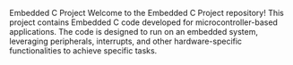 Embedded C Project
Welcome to the Embedded C Project repository! This project contains Embedded C code developed for microcontroller-based applications. The code is designed to run on an embedded system, leveraging peripherals, interrupts, and other hardware-specific functionalities to achieve specific tasks.
